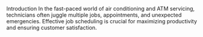 Introduction In the fast-paced world of air conditioning and ATM servicing, technicians often juggle multiple jobs, appointments, and unexpected emergencies. Effective job scheduling is crucial for maximizing productivity and ensuring customer satisfaction. 
